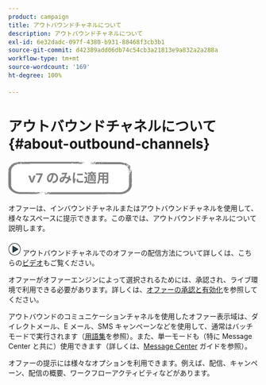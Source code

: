 ```yaml
---
product: campaign
title: アウトバウンドチャネルについて
description: アウトバウンドチャネルについて
exl-id: 6e32dadc-097f-4380-b931-88468f3cb3b1
source-git-commit: d42389add06db74c54cb3a21813e9a832a2a288a
workflow-type: tm+mt
source-wordcount: '169'
ht-degree: 100%

---
```


# アウトバウンドチャネルについて{#about-outbound-channels}

![](../../assets/v7-only.svg)

オファーは、インバウンドチャネルまたはアウトバウンドチャネルを使用して、様々なスペースに提示できます。この章では、アウトバウンドチャネルについて説明します。

![](assets/do-not-localize/how-to-video.png) アウトバウンドチャネルでのオファーの配信方法について詳しくは、こちらの[ビデオ](https://helpx.adobe.com/campaign/classic/how-to/deliver-an-offer-on-outbound-channel-in-acv6.html?playlist=/ccx/v1/collection/product/campaign/classic/segment/digital-marketers/explevel/intermediate/applaunch/get-started/collection.ccx.js&amp;ref=helpx.adobe.com)もご覧ください。

オファーがオファーエンジンによって選択されるためには、承認され、ライブ環境で利用できる必要があります。詳しくは、[オファーの承認と有効化](../../interaction/using/approving-and-activating-an-offer.md)を参照してください。

アウトバウンドのコミュニケーションチャネルを使用したオファー表示域は、ダイレクトメール、E メール、SMS キャンペーンなどを使用して、通常はバッチモードで実行されます（[用語集](../../interaction/using/i-glossary.md)を参照）。また、単一モードも（特に Message Center と共に）使用できます（詳しくは、[Message Center](../../message-center/using/about-transactional-messaging.md) ガイドを参照）。

オファーの提示には様々なオプションを利用できます。例えば、配信、キャンペーン、配信の概要、ワークフローアクティビティなどがあります。
